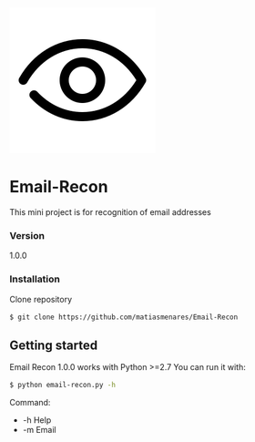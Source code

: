 ![Email Recon Logo](https://raw.githubusercontent.com/matiasmenares/Email-Recon/master/extras/logo.png)

# Email-Recon

This mini project is for recognition of email addresses

### Version

1.0.0

### Installation

Clone repository

```sh
$ git clone https://github.com/matiasmenares/Email-Recon
```

## Getting started

Email Recon 1.0.0 works with Python >=2.7 You can run it with:

```sh
$ python email-recon.py -h
```

Command:

- -h Help
- -m Email

